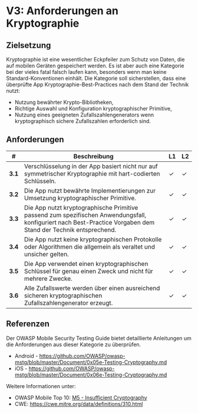 # V3: Anforderungen an Kryptographie

## Zielsetzung

Kryptographie ist eine wesentlicher Eckpfeiler zum Schutz von Daten, die auf mobilen Geräten gespeichert werden. Es ist aber auch eine Kategorie bei der vieles fatal falsch laufen kann, besonders wenn man keine Standard-Konventionen einhält. Die Kategorie soll sicherstellen, dass eine überprüfte App Kryptographie-Best-Practices nach dem Stand der Technik nutzt:
- Nutzung bewährter Krypto-Bibliotheken,
- Richtige Auswahl und Konfiguration kryptographischer Primitive,
- Nutzung eines geeigneten Zufallszahlengenerators wenn kryptographisch sichere Zufallszahlen erforderlich sind.

## Anforderungen

| # | Beschreibung | L1 | L2 |
| --- | --- | --- | --- |
| **3.1** | Verschlüsselung in der App basiert nicht nur auf symmetrischer Kryptographie mit hart-codierten Schlüsseln.| ✓ | ✓ |
| **3.2** | Die App nutzt bewährte Implementierungen zur Umsetzung kryptographischer Primitive. | ✓ | ✓ |
| **3.3** | Die App nutzt kryptographische Primitive passend zum spezifischen Anwendungsfall, konfiguriert nach Best-Practice Vorgaben dem Stand der Technik entsprechend. | ✓ | ✓|
| **3.4** | Die App nutzt keine kryptographischen Protokolle oder Algorithmen die allgemein als veraltet und unsicher gelten. | ✓ | ✓|
| **3.5** | Die App verwendet einen kryptographischen Schlüssel für genau einen Zweck und nicht für mehrere Zwecke. | ✓ | ✓ |
| **3.6** | Alle Zufallswerte werden über einen ausreichend sicheren kryptographischen Zufallszahlengenerator erzeugt. | ✓ | ✓ |

## Referenzen

Der OWASP Mobile Security Testing Guide bietet detaillierte Anleitungen um die Anforderungen aus dieser Kategorie zu überprüfen.

- Android - https://github.com/OWASP/owasp-mstg/blob/master/Document/0x05e-Testing-Cryptography.md
- iOS - https://github.com/OWASP/owasp-mstg/blob/master/Document/0x06e-Testing-Cryptography.md

Weitere Informationen unter:

- OWASP Mobile Top 10: [M5 - Insufficient Cryptography](https://www.owasp.org/index.php/Mobile_Top_10_2016-M5-Insufficient_Cryptography)
- CWE: https://cwe.mitre.org/data/definitions/310.html
